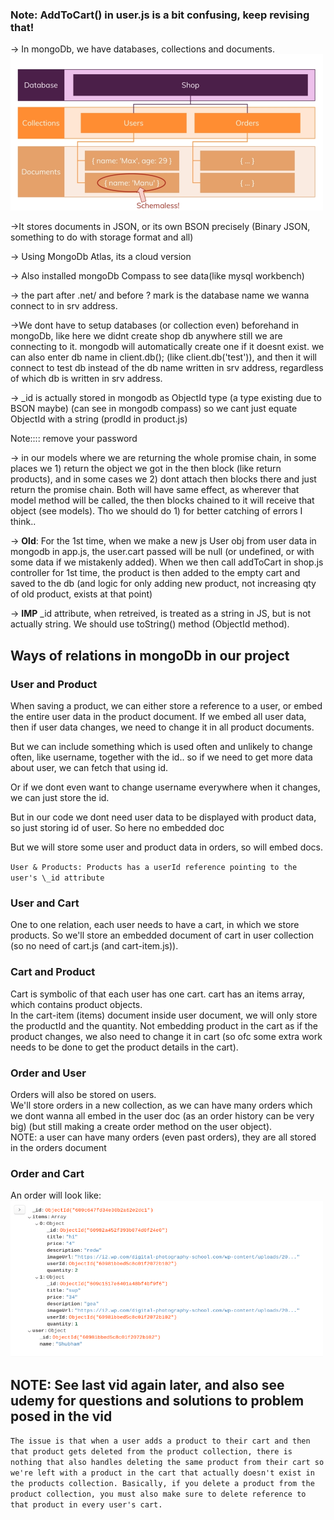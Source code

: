 ### Note: AddToCart() in user.js is a bit confusing, keep revising that!

-> In mongoDb, we have databases, collections and documents. <br>
<img src="README-files/noSQL_World.png" width="500" height="250" alt="Databases, collections and documents"> <br>

->It stores documents in JSON, or its own BSON precisely (Binary JSON, something to do with storage format and all) <br>

-> Using MongoDb Atlas, its a cloud version <br>

-> Also installed mongoDb Compass to see data(like mysql workbench)

-> the part after .net/ and before ? mark is the database name we wanna connect to in srv address. <br>

->We dont have to setup databases (or collection even) beforehand in mongoDb, like here we didnt create shop db anywhere still we are connecting to it. mongodb will automatically create one if it doesnt exist. we can also enter db name in client.db(); (like client.db('test')), and then it will connect to test db instead of the db name written in srv address, regardless of which db is written in srv address. <br>

-> \_id is actually stored in mongodb as ObjectId type (a type existing due to BSON maybe) (can see in mongodb compass) so we cant just equate ObjectId with a string (prodId in product.js) <br>

Note:::: remove your password <br>

-> in our models where we are returning the whole promise chain, in some places we 1) return the object we got in the then block (like return products), and in some cases we 2) dont attach then blocks there and just return the promise chain. Both will have same effect, as wherever that model method will be called, the then blocks chained to it will receive that object (see models). Tho we should do 1) for better catching of errors I think..<br>

-> **Old**: For the 1st time, when we make a new js User obj from user data in mongodb in app.js, the user.cart passed will be null (or undefined, or with some data if we mistakenly added). When we then call addToCart in shop.js controller for 1st time, the product is then added to the empty cart and saved to the db (and logic for only adding new product, not increasing qty of old product, exists at that point) <br>

-> **IMP** _id attribute, when retreived, is treated as a string in JS, but is not actually string. We should use toString() method (ObjectId method). <br>

## Ways of relations in mongoDb in our project
### User and Product
When saving a product, we can either store a reference to a user, or embed the entire user data in the product document. If we embed all user data, then if user data changes, we need to change it in all product documents.

But we can include something which is used often and unlikely to change often, like username, together with the id.. so if we need to get more data about user, we can fetch that using id.

Or if we dont even want to change username everywhere when it changes, we can just store the id.

But in our code we dont need user data to be displayed with product data, so just storing id of user. So here no embedded doc

But we will store some user and product data in orders, so will embed docs.

`User & Products: Products has a userId reference pointing to the user's \_id attribute`

### User and Cart
One to one relation, each user needs to have a cart, in which we store products. So we'll store an embedded document of cart in user collection (so no need of cart.js (and cart-item.js)).

### Cart and Product
Cart is symbolic of that each user has one cart. cart has an items array, which contains product objects. <br>
In the cart-item (items) document inside user document, we will only store the productId and the quantity. Not embedding product in the cart as if the product changes, we also need to change it in cart (so ofc some extra work needs to be done to get the product details in the cart).

### Order and User
Orders will also be stored on users. <br>
We'll store orders in a new collection, as we can have many orders which we dont wanna all embed in the user doc (as an order history can be very big) (but still making a create order method on the user object). <br>
NOTE: a user can have many orders (even past orders), they are all stored in the orders document

### Order and Cart
An order will look like: <br>
<img src="README-files/order.png" width="500" height="250" alt="how an order looks"> <br>

## NOTE: See last vid again later, and also see udemy for questions and solutions to problem posed in the vid
`The issue is that when a user adds a product to their cart and then that product gets deleted from the product collection, there is nothing that also handles deleting the same product from their cart so we're left with a product in the cart that actually doesn't exist in the products collection. Basically, if you delete a product from the product collection, you must also make sure to delete reference to that product in every user's cart.`